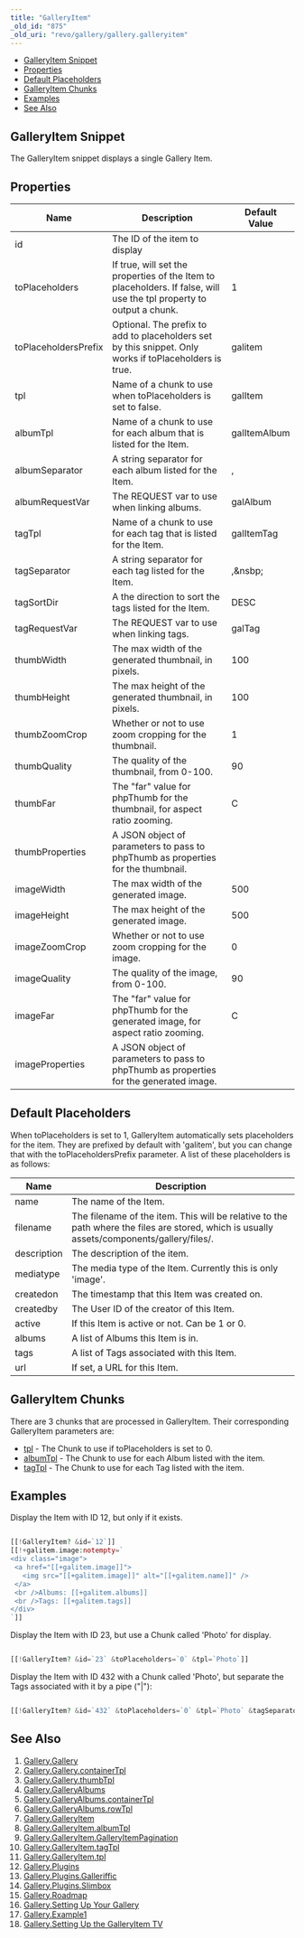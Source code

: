 ```yaml
---
title: "GalleryItem"
_old_id: "875"
_old_uri: "revo/gallery/gallery.galleryitem"
---
```


- [GalleryItem Snippet](#Gallery.GalleryItem-GalleryItemSnippet)
- [Properties](#Gallery.GalleryItem-Properties)
- [Default Placeholders](#Gallery.GalleryItem-DefaultPlaceholders)
- [GalleryItem Chunks](#Gallery.GalleryItem-GalleryItemChunks)
- [Examples](#Gallery.GalleryItem-Examples)
- [See Also](#Gallery.GalleryItem-SeeAlso)
 


## GalleryItem Snippet

 The GalleryItem snippet displays a single Gallery Item.

## Properties

 | Name | Description | Default Value |
|------|-------------|---------------|
| id | The ID of the item to display |  |
| toPlaceholders | If true, will set the properties of the Item to placeholders. If false, will use the tpl property to output a chunk. | 1 |
| toPlaceholdersPrefix | Optional. The prefix to add to placeholders set by this snippet. Only works if toPlaceholders is true. | galitem |
| tpl | Name of a chunk to use when toPlaceholders is set to false. | galItem |
| albumTpl | Name of a chunk to use for each album that is listed for the Item. | galItemAlbum |
| albumSeparator | A string separator for each album listed for the Item. | , |
| albumRequestVar | The REQUEST var to use when linking albums. | galAlbum |
| tagTpl | Name of a chunk to use for each tag that is listed for the Item. | galItemTag |
| tagSeparator | A string separator for each tag listed for the Item. | ,&nsbp; |
| tagSortDir | A the direction to sort the tags listed for the Item. | DESC |
| tagRequestVar | The REQUEST var to use when linking tags. | galTag |
| thumbWidth | The max width of the generated thumbnail, in pixels. | 100 |
| thumbHeight | The max height of the generated thumbnail, in pixels. | 100 |
| thumbZoomCrop | Whether or not to use zoom cropping for the thumbnail. | 1 |
| thumbQuality | The quality of the thumbnail, from 0-100. | 90 |
| thumbFar | The "far" value for phpThumb for the thumbnail, for aspect ratio zooming. | C |
| thumbProperties | A JSON object of parameters to pass to phpThumb as properties for the thumbnail. |  |
| imageWidth | The max width of the generated image. | 500 |
| imageHeight | The max height of the generated image. | 500 |
| imageZoomCrop | Whether or not to use zoom cropping for the image. | 0 |
| imageQuality | The quality of the image, from 0-100. | 90 |
| imageFar | The "far" value for phpThumb for the generated image, for aspect ratio zooming. | C |
| imageProperties | A JSON object of parameters to pass to phpThumb as properties for the generated image. |  |

## Default Placeholders

 When toPlaceholders is set to 1, GalleryItem automatically sets placeholders for the item. They are prefixed by default with 'galitem', but you can change that with the toPlaceholdersPrefix parameter. A list of these placeholders is as follows:

 | Name | Description |
|------|-------------|
| name | The name of the Item. |
| filename | The filename of the item. This will be relative to the path where the files are stored, which is usually assets/components/gallery/files/. |
| description | The description of the item. |
| mediatype | The media type of the Item. Currently this is only 'image'. |
| createdon | The timestamp that this Item was created on. |
| createdby | The User ID of the creator of this Item. |
| active | If this Item is active or not. Can be 1 or 0. |
| albums | A list of Albums this Item is in. |
| tags | A list of Tags associated with this Item. |
| url | If set, a URL for this Item. |

## GalleryItem Chunks

 There are 3 chunks that are processed in GalleryItem. Their corresponding GalleryItem parameters are:

- [tpl](/extras/revo/gallery/gallery.galleryitem/gallery.galleryitem.tpl "Gallery.GalleryItem.tpl") - The Chunk to use if toPlaceholders is set to 0.
- [albumTpl](/extras/revo/gallery/gallery.galleryitem/gallery.galleryitem.albumtpl "Gallery.GalleryItem.albumTpl") - The Chunk to use for each Album listed with the item.
- [tagTpl](/extras/revo/gallery/gallery.galleryitem/gallery.galleryitem.tagtpl "Gallery.GalleryItem.tagTpl") - The Chunk to use for each Tag listed with the item.

## Examples

 Display the Item with ID 12, but only if it exists.

 ``` php 

[[!GalleryItem? &id=`12`]]
[[!+galitem.image:notempty=`
<div class="image">
  <a href="[[+galitem.image]]">
    <img src="[[+galitem.image]]" alt="[[+galitem.name]]" />
  </a>
  <br />Albums: [[+galitem.albums]]
  <br />Tags: [[+galitem.tags]]
</div>
`]]

```

 Display the Item with ID 23, but use a Chunk called 'Photo' for display.

 ``` php 

[[!GalleryItem? &id=`23` &toPlaceholders=`0` &tpl=`Photo`]]

```

 Display the Item with ID 432 with a Chunk called 'Photo', but separate the Tags associated with it by a pipe ("|"):

 ``` php 

[[!GalleryItem? &id=`432` &toPlaceholders=`0` &tpl=`Photo` &tagSeparator=` | `]]

```

## See Also

1. [Gallery.Gallery](/extras/revo/gallery/gallery.gallery)
  1. [Gallery.Gallery.containerTpl](/extras/revo/gallery/gallery.gallery/gallery.gallery.containertpl)
  2. [Gallery.Gallery.thumbTpl](/extras/revo/gallery/gallery.gallery/gallery.gallery.thumbtpl)
2. [Gallery.GalleryAlbums](/extras/revo/gallery/gallery.galleryalbums)
  1. [Gallery.GalleryAlbums.containerTpl](/extras/revo/gallery/gallery.galleryalbums/gallery.galleryalbums.containertpl)
  2. [Gallery.GalleryAlbums.rowTpl](/extras/revo/gallery/gallery.galleryalbums/gallery.galleryalbums.rowtpl)
3. [Gallery.GalleryItem](/extras/revo/gallery/gallery.galleryitem)
  1. [Gallery.GalleryItem.albumTpl](/extras/revo/gallery/gallery.galleryitem/gallery.galleryitem.albumtpl)
  2. [Gallery.GalleryItem.GalleryItemPagination](/extras/revo/gallery/gallery.galleryitem/gallery.galleryitem.galleryitempagination)
  3. [Gallery.GalleryItem.tagTpl](/extras/revo/gallery/gallery.galleryitem/gallery.galleryitem.tagtpl)
  4. [Gallery.GalleryItem.tpl](/extras/revo/gallery/gallery.galleryitem/gallery.galleryitem.tpl)
4. [Gallery.Plugins](/extras/revo/gallery/gallery.plugins)
  1. [Gallery.Plugins.Galleriffic](/extras/revo/gallery/gallery.plugins/gallery.plugins.galleriffic)
  2. [Gallery.Plugins.Slimbox](/extras/revo/gallery/gallery.plugins/gallery.plugins.slimbox)
5. [Gallery.Roadmap](/extras/revo/gallery/gallery.roadmap)
6. [Gallery.Setting Up Your Gallery](/extras/revo/gallery/gallery.setting-up-your-gallery)
7. [Gallery.Example1](/extras/revo/gallery/gallery.example1)
8. [Gallery.Setting Up the GalleryItem TV](/extras/revo/gallery/gallery.setting-up-the-galleryitem-tv)